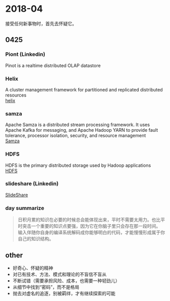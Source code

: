 # 2018-04
接受任何新事物时，首先去怀疑它。

## 0425
### Piont (Linkedin)
Pinot is a realtime distributed OLAP datastore    

### Helix
A cluster management framework for partitioned and replicated distributed resources   
[helix](http://helix.apache.org/)

### samza
Apache Samza is a distributed stream processing framework. It uses Apache Kafka for messaging, and Apache Hadoop YARN to provide fault tolerance, processor isolation, security, and resource management    
[Samza](http://samza.apache.org/)

### HDFS   
HDFS is the primary distributed storage used by Hadoop applications    
[HDFS](https://hadoop.apache.org/docs/r1.2.1/hdfs_design.html)


### slideshare (Linkedin)    
[SlideShare](https://www.slideshare.net)


### day summarize
> 日积月累的知识在必要的时候总会能体现出来，平时不需要太用力。也比平时突击一个重要的知识点要强，因为它在你脑子里只会存在那一段时间。
输入伴随你自身的编译系统解码成你能够明白的代码，才能慢慢形成属于你自己的知识结构。

## other
* 好奇心、怀疑的精神
* 对已有技术、方法、模式和理论的不盲信不盲从
* 不断试错（需要承担风险、成本，也需要一种韧劲儿）
* 从细节中找到“密码”，而不是格局
* 抛去对虚名的追逐，别被羁绊，才有继续探索的可能


